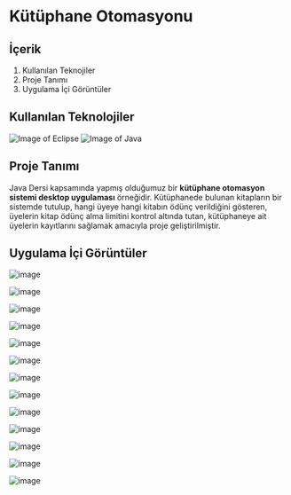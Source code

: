 # Kütüphane Otomasyonu

## İçerik

1. Kullanılan Teknojiler
2. Proje Tanımı
3. Uygulama İçi Görüntüler

## Kullanılan Teknolojiler

![Image of Eclipse](https://www.pngkit.com/png/detail/223-2231671_eclipse-is-one-of-the-most-popular-and.png "Eclipse")
![Image of Java](https://yazilimamelesi.files.wordpress.com/2013/03/java_logo.jpg "Java")

## Proje Tanımı

Java Dersi kapsamında yapmış olduğumuz bir **kütüphane otomasyon sistemi desktop uygulaması** örneğidir. Kütüphanede bulunan kitapların bir sistemde tutulup, hangi üyeye hangi kitabın ödünç verildiğini gösteren, üyelerin kitap ödünç alma limitini kontrol altında tutan, kütüphaneye ait üyelerin kayıtlarını sağlamak amacıyla proje geliştirilmiştir.

## Uygulama İçi Görüntüler

![image](https://user-images.githubusercontent.com/37263322/116824703-43723600-ab94-11eb-9084-368c548eeff0.png "Personel Kayıt Başarılı")

![image](https://user-images.githubusercontent.com/37263322/116824714-508f2500-ab94-11eb-9638-d770e05899fa.png "Personel Kayıt Hatalı")

![image](https://user-images.githubusercontent.com/37263322/116824735-68ff3f80-ab94-11eb-96bf-c103d42020e3.png "Giriş Ekranı")

![image](https://user-images.githubusercontent.com/37263322/116824739-7288a780-ab94-11eb-8a6f-b8025c74f249.png "Yeni Kitap Ekleme")

![image](https://user-images.githubusercontent.com/37263322/116824744-79171f00-ab94-11eb-8f0e-36631f92fe65.png "Mevcut Kitabı Yeniden Ekleme")

![image](https://user-images.githubusercontent.com/37263322/116824761-88966800-ab94-11eb-92d3-710f87a80e4a.png "Kitap Sil")

![image](https://user-images.githubusercontent.com/37263322/116824763-8df3b280-ab94-11eb-9070-5567bd5fd2ea.png "Kitap Ara")

![image](https://user-images.githubusercontent.com/37263322/116824774-9a780b00-ab94-11eb-9368-ac6dce415c99.png "Üye Kaydı Başarılı")

![image](https://user-images.githubusercontent.com/37263322/116824782-a368dc80-ab94-11eb-9b30-2478ce0a1f3f.png "Üye Kaydı Hata")

![image](https://user-images.githubusercontent.com/37263322/116824798-b7acd980-ab94-11eb-88c2-6729a8c06e03.png "Üye Ara")

![image](https://user-images.githubusercontent.com/37263322/116824813-d0b58a80-ab94-11eb-86b2-8c4d7f3315d9.png "Üye Sil")

![image](https://user-images.githubusercontent.com/37263322/116824802-bb406080-ab94-11eb-80ec-a11249922430.png "Kitap Ödünç Verme")

![image](https://user-images.githubusercontent.com/37263322/116824809-cabfa980-ab94-11eb-8edd-4303c7b36d02.png "Kitabı Teslim Alma")






